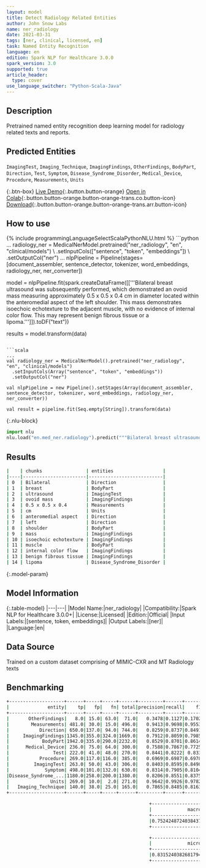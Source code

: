 ```yaml
---
layout: model
title: Detect Radiology Related Entities
author: John Snow Labs
name: ner_radiology
date: 2021-03-31
tags: [ner, clinical, licensed, en]
task: Named Entity Recognition
language: en
edition: Spark NLP for Healthcare 3.0.0
spark_version: 3.0
supported: true
article_header:
  type: cover
use_language_switcher: "Python-Scala-Java"
---
```


## Description

Pretrained named entity recognition deep learning model for radiology related texts and reports.

## Predicted Entities

`ImagingTest`, `Imaging_Technique`, `ImagingFindings`, `OtherFindings`, `BodyPart`, `Direction`, `Test`, `Symptom`, `Disease_Syndrome_Disorder`,  `Medical_Device`, `Procedure`, `Measurements`, `Units`

{:.btn-box}
[Live Demo](https://demo.johnsnowlabs.com/healthcare/NER_RADIOLOGY/){:.button.button-orange}
[Open in Colab](https://colab.research.google.com/github/JohnSnowLabs/spark-nlp-workshop/blob/master/tutorials/Certification_Trainings/Healthcare/1.Clinical_Named_Entity_Recognition_Model.ipynb){:.button.button-orange.button-orange-trans.co.button-icon}
[Download](https://s3.amazonaws.com/auxdata.johnsnowlabs.com/clinical/models/ner_radiology_en_3.0.0_3.0_1617208452337.zip){:.button.button-orange.button-orange-trans.arr.button-icon}

## How to use



<div class="tabs-box" markdown="1">
{% include programmingLanguageSelectScalaPythonNLU.html %}
```python
...
radiology_ner = MedicalNerModel.pretrained("ner_radiology", "en", "clinical/models") \
  .setInputCols(["sentence", "token", "embeddings"]) \
  .setOutputCol("ner")
...
nlpPipeline = Pipeline(stages=[document_assembler, sentence_detector, tokenizer, word_embeddings, radiology_ner, ner_converter])

model = nlpPipeline.fit(spark.createDataFrame([['''Bilateral breast ultrasound was subsequently performed, which demonstrated an ovoid mass measuring approximately 0.5 x 0.5 x 0.4 cm in diameter located within the anteromedial aspect of the left shoulder. This mass demonstrates isoechoic echotexture to the adjacent muscle, with no evidence of internal color flow. This may represent benign fibrous tissue or a lipoma.''']]).toDF("text"))

results = model.transform(data)
```

```scala
...
val radiology_ner = MedicalNerModel().pretrained("ner_radiology", "en", "clinical/models")
  .setInputCols(Array("sentence", "token", "embeddings"))
  .setOutputCol("ner")

val nlpPipeline = new Pipeline().setStages(Array(document_assembler, sentence_detector, tokenizer, word_embeddings, radiology_ner, ner_converter))

val result = pipeline.fit(Seq.empty[String]).transform(data)

```



{:.nlu-block}
```python
import nlu
nlu.load("en.med_ner.radiology").predict("""Bilateral breast ultrasound was subsequently performed, which demonstrated an ovoid mass measuring approximately 0.5 x 0.5 x 0.4 cm in diameter located within the anteromedial aspect of the left shoulder. This mass demonstrates isoechoic echotexture to the adjacent muscle, with no evidence of internal color flow. This may represent benign fibrous tissue or a lipoma.""")
```

</div>

## Results

```bash
|    | chunks                | entities                  |
|----|-----------------------|---------------------------|
| 0  | Bilateral             | Direction                 |
| 1  | breast                | BodyPart                  |
| 2  | ultrasound            | ImagingTest               |
| 3  | ovoid mass            | ImagingFindings           |
| 4  | 0.5 x 0.5 x 0.4       | Measurements              |
| 5  | cm                    | Units                     |
| 6  | anteromedial aspect   | Direction                 |
| 7  | left                  | Direction                 |
| 8  | shoulder              | BodyPart                  |
| 9  | mass                  | ImagingFindings           |
| 10 | isoechoic echotexture | ImagingFindings           |
| 11 | muscle                | BodyPart                  |
| 12 | internal color flow   | ImagingFindings           |
| 13 | benign fibrous tissue | ImagingFindings           |
| 14 | lipoma                | Disease_Syndrome_Disorder |
```

{:.model-param}
## Model Information

{:.table-model}
|---|---|
|Model Name:|ner_radiology|
|Compatibility:|Spark NLP for Healthcare 3.0.0+|
|License:|Licensed|
|Edition:|Official|
|Input Labels:|[sentence, token, embeddings]|
|Output Labels:|[ner]|
|Language:|en|

## Data Source

Trained on a custom dataset comprising of  MIMIC-CXR and MT Radiology  texts

## Benchmarking

```bash
+--------------------+------+-----+-----+------+---------+------+------+
|              entity|    tp|   fp|   fn| total|precision|recall|    f1|
+--------------------+------+-----+-----+------+---------+------+------+
|       OtherFindings|   8.0| 15.0| 63.0|  71.0|   0.3478|0.1127|0.1702|
|        Measurements| 481.0| 30.0| 15.0| 496.0|   0.9413|0.9698|0.9553|
|           Direction| 650.0|137.0| 94.0| 744.0|   0.8259|0.8737|0.8491|
|     ImagingFindings|1345.0|355.0|324.0|1669.0|   0.7912|0.8059|0.7985|
|            BodyPart|1942.0|335.0|290.0|2232.0|   0.8529|0.8701|0.8614|
|      Medical_Device| 236.0| 75.0| 64.0| 300.0|   0.7588|0.7867|0.7725|
|                Test| 222.0| 41.0| 48.0| 270.0|   0.8441|0.8222| 0.833|
|           Procedure| 269.0|117.0|116.0| 385.0|   0.6969|0.6987|0.6978|
|         ImagingTest| 263.0| 50.0| 43.0| 306.0|   0.8403|0.8595|0.8498|
|             Symptom| 498.0|101.0|132.0| 630.0|   0.8314|0.7905|0.8104|
|Disease_Syndrome_...|1180.0|258.0|200.0|1380.0|   0.8206|0.8551|0.8375|
|               Units| 269.0| 10.0|  2.0| 271.0|   0.9642|0.9926|0.9782|
|   Imaging_Technique| 140.0| 38.0| 25.0| 165.0|   0.7865|0.8485|0.8163|
+--------------------+------+-----+-----+------+---------+------+------+

                                                    +------------------+
                                                    |             macro|
                                                    +------------------+
                                                    |0.7524248724038437|
                                                    +------------------+

                                                    +------------------+
                                                    |             micro|
                                                    +------------------+
                                                    |0.8315240382681794|
                                                    +------------------+
```